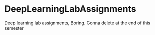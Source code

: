 # DeepLearningLabAssignments
Deep learning lab assignments, Boring. Gonna delete at the end of this semester
